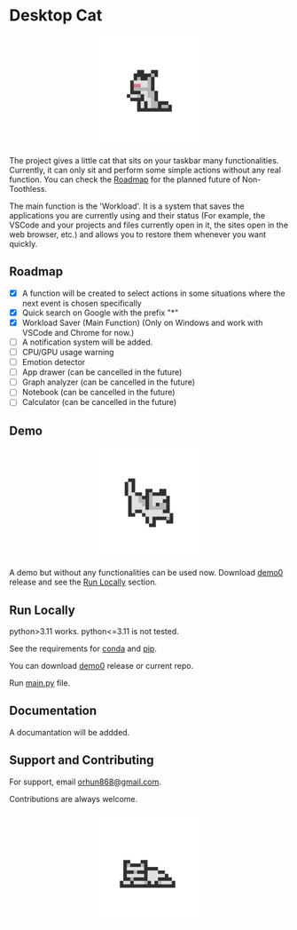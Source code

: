 
# Desktop Cat

<div align="center">
  <img height="200" src="desktop-cat\media\gifs\L_licking.gif"  />
</div>

The project gives a little cat that sits on your taskbar many functionalities. Currently, it can only sit and perform some simple actions without any real function. You can check the [Roadmap](#roadmap) for the planned future of Non-Toothless. 

The main function is the 'Workload'. It is a system that saves the applications you are currently using and their status (For example, the VSCode and your projects and files currently open in it, the sites open in the web browser, etc.) and allows you to restore them whenever you want quickly.

## Roadmap

- [x]  A function will be created to select actions in some situations where the next event is chosen specifically
- [x]  Quick search on Google with the prefix "*"
- [x]  Workload Saver (Main Function) (Only on Windows and work with VSCode and Chrome for now.)
- [ ]  A notification system will be added. 
- [ ]  CPU/GPU usage warning
- [ ]  Emotion detector
- [ ]  App drawer (can be cancelled in the future)
- [ ]  Graph analyzer (can be cancelled in the future)
- [ ]  Notebook (can be cancelled in the future)
- [ ]  Calculator (can be cancelled in the future)

## Demo

<div align="center">
  <img height="200" src="desktop-cat\media\gifs_others\falling.gif"  />
</div>

A demo but without any functionalities can be used now. Download [demo0](https://github.com/elymsyr/desktop-cat/releases/tag/demo0) release and see the [Run Locally](#run-locally) section.

## Run Locally

python>3.11 works. python<=3.11 is not tested.

See the requirements for [conda](desktop-cat\conda_requirements.txt) and [pip](desktop-cat\requirements.txt).

You can download [demo0](https://github.com/elymsyr/desktop-cat/releases/tag/demo0) release or current repo.

Run [main.py](desktop-cat\main.py) file.

## Documentation

A documantation will be addded.

## Support and Contributing

For support, email orhun868@gmail.com.

Contributions are always welcome.

<div align="center">
  <img height="200" src="desktop-cat\media\gifs\L_sleep.gif"  />
</div>

